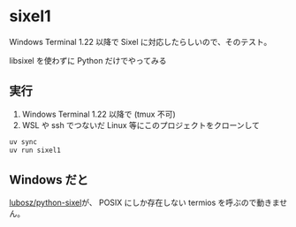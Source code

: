 # sixel1

Windows Terminal 1.22 以降で Sixel に対応したらしいので、そのテスト。

libsixel を使わずに Python だけでやってみる

## 実行

1. Windows Terminal 1.22 以降で (tmux 不可)
2. WSL や ssh でつないだ Linux 等にこのプロジェクトをクローンして

```sh
uv sync
uv run sixel1
```

## Windows だと

[lubosz/python-sixel](https://github.com/lubosz/python-sixel)が、
POSIX にしか存在しない termios を呼ぶので動きません。
